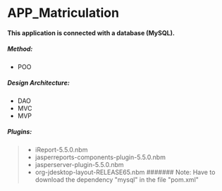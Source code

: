 # APP_Matriculation
#### This application is connected with a database (MySQL).
##### Method:
- POO
##### Design Architecture:
- DAO
- MVC
- MVP
##### Plugins:
> - iReport-5.5.0.nbm
> - jasperreports-components-plugin-5.5.0.nbm
> - jasperserver-plugin-5.5.0.nbm
> - org-jdesktop-layout-RELEASE65.nbm
####### Note: Have to download the dependency "mysql" in the file "pom.xml"
